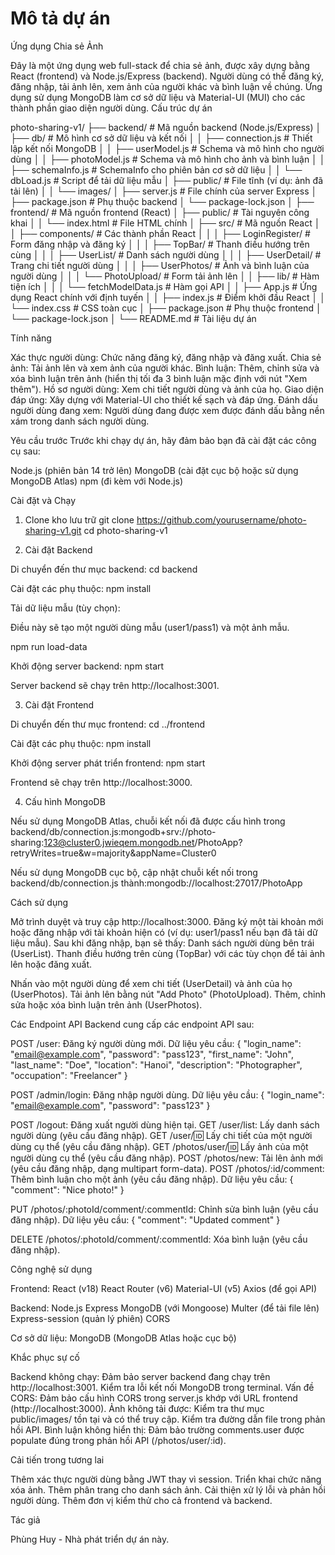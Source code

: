 # Mô tả dự án
Ứng dụng Chia sẻ Ảnh

Đây là một ứng dụng web full-stack để chia sẻ ảnh, được xây dựng bằng React (frontend) và Node.js/Express (backend). Người dùng có thể đăng ký, đăng nhập, tải ảnh lên, xem ảnh của người khác và bình luận về chúng. Ứng dụng sử dụng MongoDB làm cơ sở dữ liệu và Material-UI (MUI) cho các thành phần giao diện người dùng.
Cấu trúc dự án

photo-sharing-v1/
├── backend/               # Mã nguồn backend (Node.js/Express)
│   ├── db/               # Mô hình cơ sở dữ liệu và kết nối
│   │   ├── connection.js  # Thiết lập kết nối MongoDB
│   │   ├── userModel.js   # Schema và mô hình cho người dùng
│   │   ├── photoModel.js  # Schema và mô hình cho ảnh và bình luận
│   │   ├── schemaInfo.js  # SchemaInfo cho phiên bản cơ sở dữ liệu
│   │   └── dbLoad.js      # Script để tải dữ liệu mẫu
│   ├── public/           # File tĩnh (ví dụ: ảnh đã tải lên)
│   │   └── images/
│   ├── server.js         # File chính của server Express
│   ├── package.json      # Phụ thuộc backend
│   └── package-lock.json
│
├── frontend/              # Mã nguồn frontend (React)
│   ├── public/           # Tài nguyên công khai
│   │   └── index.html    # File HTML chính
│   ├── src/              # Mã nguồn React
│   │   ├── components/   # Các thành phần React
│   │   │   ├── LoginRegister/  # Form đăng nhập và đăng ký
│   │   │   ├── TopBar/        # Thanh điều hướng trên cùng
│   │   │   ├── UserList/      # Danh sách người dùng
│   │   │   ├── UserDetail/    # Trang chi tiết người dùng
│   │   │   ├── UserPhotos/    # Ảnh và bình luận của người dùng
│   │   │   └── PhotoUpload/   # Form tải ảnh lên
│   │   ├── lib/          # Hàm tiện ích
│   │   │   └── fetchModelData.js  # Hàm gọi API
│   │   ├── App.js        # Ứng dụng React chính với định tuyến
│   │   ├── index.js      # Điểm khởi đầu React
│   │   └── index.css     # CSS toàn cục
│   ├── package.json      # Phụ thuộc frontend
│   └── package-lock.json
│
└── README.md             # Tài liệu dự án

Tính năng

Xác thực người dùng: Chức năng đăng ký, đăng nhập và đăng xuất.
Chia sẻ ảnh: Tải ảnh lên và xem ảnh của người khác.
Bình luận: Thêm, chỉnh sửa và xóa bình luận trên ảnh (hiển thị tối đa 3 bình luận mặc định với nút "Xem thêm").
Hồ sơ người dùng: Xem chi tiết người dùng và ảnh của họ.
Giao diện đáp ứng: Xây dựng với Material-UI cho thiết kế sạch và đáp ứng.
Đánh dấu người dùng đang xem: Người dùng đang được xem được đánh dấu bằng nền xám trong danh sách người dùng.

Yêu cầu trước
Trước khi chạy dự án, hãy đảm bảo bạn đã cài đặt các công cụ sau:

Node.js (phiên bản 14 trở lên)
MongoDB (cài đặt cục bộ hoặc sử dụng MongoDB Atlas)
npm (đi kèm với Node.js)

Cài đặt và Chạy
1. Clone kho lưu trữ
git clone https://github.com/yourusername/photo-sharing-v1.git
cd photo-sharing-v1

2. Cài đặt Backend

Di chuyển đến thư mục backend:
cd backend


Cài đặt các phụ thuộc:
npm install


Tải dữ liệu mẫu (tùy chọn):

Điều này sẽ tạo một người dùng mẫu (user1/pass1) và một ảnh mẫu.

npm run load-data


Khởi động server backend:
npm start


Server backend sẽ chạy trên http://localhost:3001.



3. Cài đặt Frontend

Di chuyển đến thư mục frontend:
cd ../frontend


Cài đặt các phụ thuộc:
npm install


Khởi động server phát triển frontend:
npm start


Frontend sẽ chạy trên http://localhost:3000.



4. Cấu hình MongoDB

Nếu sử dụng MongoDB Atlas, chuỗi kết nối đã được cấu hình trong backend/db/connection.js:mongodb+srv://photo-sharing:123@cluster0.jwieqem.mongodb.net/PhotoApp?retryWrites=true&w=majority&appName=Cluster0


Nếu sử dụng MongoDB cục bộ, cập nhật chuỗi kết nối trong backend/db/connection.js thành:mongodb://localhost:27017/PhotoApp



Cách sử dụng

Mở trình duyệt và truy cập http://localhost:3000.
Đăng ký một tài khoản mới hoặc đăng nhập với tài khoản hiện có (ví dụ: user1/pass1 nếu bạn đã tải dữ liệu mẫu).
Sau khi đăng nhập, bạn sẽ thấy:
Danh sách người dùng bên trái (UserList).
Thanh điều hướng trên cùng (TopBar) với các tùy chọn để tải ảnh lên hoặc đăng xuất.


Nhấn vào một người dùng để xem chi tiết (UserDetail) và ảnh của họ (UserPhotos).
Tải ảnh lên bằng nút "Add Photo" (PhotoUpload).
Thêm, chỉnh sửa hoặc xóa bình luận trên ảnh (UserPhotos).

Các Endpoint API
Backend cung cấp các endpoint API sau:

POST /user: Đăng ký người dùng mới.
Dữ liệu yêu cầu: { "login_name": "email@example.com", "password": "pass123", "first_name": "John", "last_name": "Doe", "location": "Hanoi", "description": "Photographer", "occupation": "Freelancer" }


POST /admin/login: Đăng nhập người dùng.
Dữ liệu yêu cầu: { "login_name": "email@example.com", "password": "pass123" }


POST /logout: Đăng xuất người dùng hiện tại.
GET /user/list: Lấy danh sách người dùng (yêu cầu đăng nhập).
GET /user/:id: Lấy chi tiết của một người dùng cụ thể (yêu cầu đăng nhập).
GET /photos/user/:id: Lấy ảnh của một người dùng cụ thể (yêu cầu đăng nhập).
POST /photos/new: Tải lên ảnh mới (yêu cầu đăng nhập, dạng multipart form-data).
POST /photos/:id/comment: Thêm bình luận cho một ảnh (yêu cầu đăng nhập).
Dữ liệu yêu cầu: { "comment": "Nice photo!" }


PUT /photos/:photoId/comment/:commentId: Chỉnh sửa bình luận (yêu cầu đăng nhập).
Dữ liệu yêu cầu: { "comment": "Updated comment" }


DELETE /photos/:photoId/comment/:commentId: Xóa bình luận (yêu cầu đăng nhập).

Công nghệ sử dụng

Frontend:
React (v18)
React Router (v6)
Material-UI (v5)
Axios (để gọi API)


Backend:
Node.js
Express
MongoDB (với Mongoose)
Multer (để tải file lên)
Express-session (quản lý phiên)
CORS


Cơ sở dữ liệu: MongoDB (MongoDB Atlas hoặc cục bộ)

Khắc phục sự cố

Backend không chạy: Đảm bảo server backend đang chạy trên http://localhost:3001. Kiểm tra lỗi kết nối MongoDB trong terminal.
Vấn đề CORS: Đảm bảo cấu hình CORS trong server.js khớp với URL frontend (http://localhost:3000).
Ảnh không tải được: Kiểm tra thư mục public/images/ tồn tại và có thể truy cập. Kiểm tra đường dẫn file trong phản hồi API.
Bình luận không hiển thị: Đảm bảo trường comments.user được populate đúng trong phản hồi API (/photos/user/:id).

Cải tiến trong tương lai

Thêm xác thực người dùng bằng JWT thay vì session.
Triển khai chức năng xóa ảnh.
Thêm phân trang cho danh sách ảnh.
Cải thiện xử lý lỗi và phản hồi người dùng.
Thêm đơn vị kiểm thử cho cả frontend và backend.

Tác giả

Phùng Huy - Nhà phát triển dự án này.


